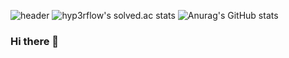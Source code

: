 ![header](https://capsule-render.vercel.app/api?type=slice&color=C06C84&height=300&section=header&text=kalelpark&fontSize=80&animation=fadeIn)
![hyp3rflow's solved.ac stats](https://github-readme-solvedac.hyp3rflow.vercel.app/api/?handle=qkrdnjsrl)
![Anurag's GitHub stats](https://github-readme-stats.vercel.app/api?username=kalelpark&show_icons=true&theme=radical)


### Hi there 👋

<!--
**kalelpark/kalelpark** is a ✨ _special_ ✨ repository because its `README.md` (this file) appears on your GitHub profile.


Here are some ideas to get you started:

- 🔭 I’m currently working on ...
- 🌱 I’m currently learning ...
- 👯 I’m looking to collaborate on ...
- 🤔 I’m looking for help with ...
- 💬 Ask me about ...
- 📫 How to reach me: ...
- 😄 Pronouns: ...
- ⚡ Fun fact: ...
-->


